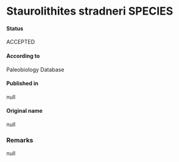 Staurolithites stradneri SPECIES
=======

#### Status
ACCEPTED

#### According to
Paleobiology Database

#### Published in
null

#### Original name
null

### Remarks
null
